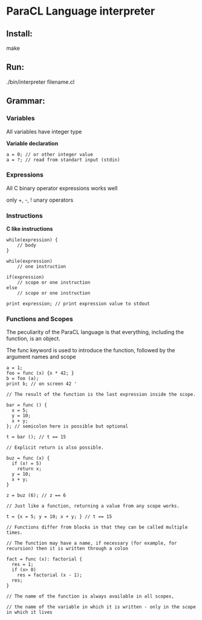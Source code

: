 # ParaCL Language interpreter

## Install:

make

## Run:

./bin/interpreter filename.cl

## Grammar:

### Variables
All variables have integer type

**Variable declaration**
 
 ```
 a = 0; // or other integer value
 a = ?; // read from standart input (stdin)
 ```

### Expressions
All C binary operator expressions works well

only +, -, ! unary operators   

### Instructions

**C like instructions**

```
while(expression) {
    // body
}

while(expression)
    // one instruction

if(expression)
    // scope or one instruction
else
    // scope or one instruction

print expression; // print expression value to stdout
```

### Functions and Scopes
The peculiarity of the ParaCL language is that everything, including the function, is an object.

The func keyword is used to introduce the function, followed by the argument names and scope

```
a = 1;
foo = func (x) {x * 42; }
b = foo (a);
print b; // on screen 42 '

// The result of the function is the last expression inside the scope.

bar = func () {
  x = 5;
  y = 10;
  x + y;
}; // semicolon here is possible but optional

t = bar (); // t == 15

// Explicit return is also possible.

buz = func (x) {
  if (x! = 5)
    return x;
  y = 10;
  x + y;
}

z = buz (6); // z == 6

// Just like a function, returning a value from any scope works.

t = {x = 5; y = 10; x + y; } // t == 15

// Functions differ from blocks in that they can be called multiple times.

// The function may have a name, if necessary (for example, for recursion) then it is written through a colon

fact = func (x): factorial {
  res = 1;
  if (x> 0)
    res = factorial (x - 1);
  res;
}

// The name of the function is always available in all scopes,

// the name of the variable in which it is written - only in the scope in which it lives
```

